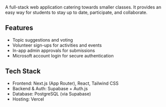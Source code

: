A full-stack web application catering towards smaller classes.  It provides an easy way for students to stay up to date, participate, and collaborate.

## Features
- Topic suggestions and voting
- Volunteer sign-ups for activities and events
- In-app admin approvals for submissions
- Microsoft account login for secure authentication


## Tech Stack
- Frontend: Next.js (App Router), React, Tailwind CSS
- Backend & Auth: Supabase + Auth.js
- Database: PostgreSQL (via Supabase)
- Hosting: Vercel
